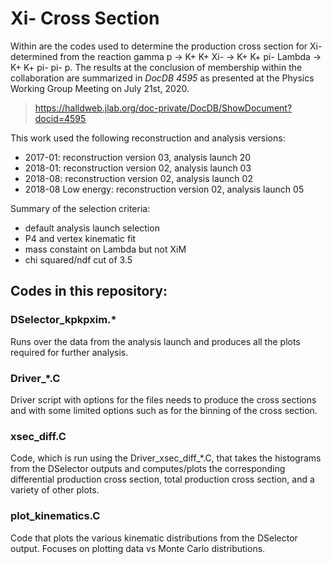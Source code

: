 # Xi- Cross Section

Within are the codes used to determine the production cross section for Xi- determined from the reaction gamma p -> K+ K+ Xi- -> K+ K+ pi- Lambda -> K+ K+ pi- pi- p. The results at the conclusion of membership within the collaboration are summarized in *DocDB 4595* as presented at the Physics Working Group Meeting on July 21st, 2020.
>https://halldweb.jlab.org/doc-private/DocDB/ShowDocument?docid=4595

This work used the following reconstruction and analysis versions: 
- 2017-01: reconstruction version 03, analysis launch 20
- 2018-01: reconstruction version 02, analysis launch 03
- 2018-08: reconstruction version 02, analysis launch 02
- 2018-08 Low energy: reconstruction version 02, analysis launch 05

Summary of the selection criteria:
- default analysis launch selection
- P4 and vertex kinematic fit
- mass constaint on Lambda but not XiM
- chi squared/ndf cut of 3.5 

## Codes in this repository:
### DSelector_kpkpxim.\* 
Runs over the data from the analysis launch and produces all the plots required for further analysis. 

### Driver_\*.C
Driver script with options for the files needs to produce the cross sections and with some limited options such as for the binning of the cross section. 

### xsec_diff.C
Code, which is run using the Driver_xsec_diff_\*.C, that takes the histograms from the DSelector outputs and computes/plots the corresponding differential production cross section, total production cross section, and a variety of other plots. 

### plot_kinematics.C
Code that plots the various kinematic distributions from the DSelector output. Focuses on plotting data vs Monte Carlo distributions. 
